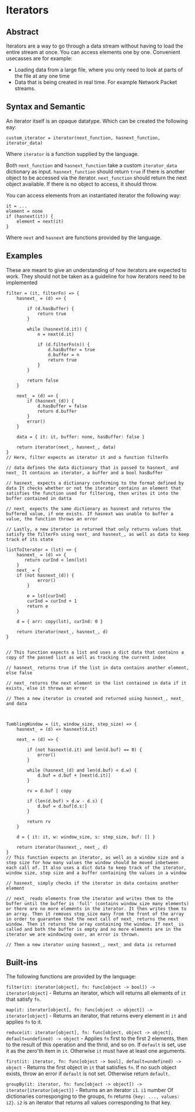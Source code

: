 # Iterators

## Abstract
Iterators are a way to go through a data stream without having to load the entire stream at once.
You can access elements one by one. Convenient usecasses are for example:
- Loading data from a large file, where you only need to look at parts of the file at any one time
- Data that is being created in real time. For example Network Packet streams.


## Syntax and Semantic
An iterator itself is an opaque datatype. Which can be created the following eay:

```
custom_iterator = iterator(next_function, hasnext_function, iterator_data)
```
Where `iterator` is a function supplied by the language.

Both `next_function` and `hasnext_function` take a custom `iterator_data` dictionary as input.
`hasnext_function` should return `true` if there is another object to be accessed via the iterator. `next_function` should return the next object available. If there is no object to access, it should throw.

You can access elements from an instantiated iterator the following way:

```
it = ...
element = none
if (hasnext(it)) {
    element = next(it)
}
```

Where `next` and `hasnext` are functions provided by the language.

## Examples


These are meant to give an understanding of how iterators are expected to work. 
They should not be taken as a guideline for how iterators need to be implemented

```
filter = (it, filterFn) => {
    hasnext_ = (d) => {
    
        if (d.hasBuffer) {
            return true
        }
        
        while (hasnext(d.it)) {
            n = next(d.it)
            
            if (d.filterFn(n)) {
                d.hasBuffer = true
                d.buffer = n
                return true
            }
        }
        
        return false
    }
    
    next_ = (d) => {
        if (hasnext_(d)) {
            d.hasBuffer = false
            return d.buffer
        }
        error()
    }
    
    data = { it: it, buffer: none, hasBuffer: false }

    return iterator(next_, hasnext_, data)
}
// Here, filter expects an iterator it and a function filterFn

// data defines the data dictionary that is passed to hasnext_ and next_ It contains an iterator, a buffer and a bool hasBuffer

// hasnext_ expects a dictionary conforming to the format defined by data It checks whether or not the iterator contains an element that satisfies the function used for filtering, then writes it into the buffer contained in datta

// next_ expects the same dictionary as hasnext and returns the buffered value, if one exists. If hasnext was unable to buffer a value, the function throws an error

// Lastly, a new iterator is returned that only returns values that satisfy the filterFn using next_ and hasnext_, as well as data to keep track of its state

listToIterator = (lst) => {
    hasnext_ = (d) => {
       return curInd < len(lst) 
    }
    next_ = {
    if (not hasnext_(d)) {
            error()
        }
    
        e = lst[curInd]
        curInd = curInd + 1
        return e
    }
    
    d = { arr: copy(lst), curInd: 0 }
    
    return iterator(next_, hasnext_, d)
}


// This function expects a list and uses a dict data that contains a copy of the passed list as well as tracking the current index

// hasnext_ returns true if the list in data contains another element, else false

// next_ returns the next element in the list contained in data if it exists, else it throws an error

// Then a new iterator is created and returned using hasnext_, next_ and data



TumblingWindow = (it, window_size, step_size) => {
    hasnext_ = (d) => hasnext(d.it)
    
    next_ = (d) => {
    
        if (not hasnext(d.it) and len(d.buf) == 0) {
            error()
        }
    
        while (hasnext_(d) and len(d.buf) < d.w) {
            d.buf = d.buf + [next(d.it)]
        }
        
        rv = d.buf | copy
        
        if (len(d.buf) > d.w - d.s) {
            d.buf = d.buf[d.s:]
        }
        
        return rv
    }
    
    d = { it: it, w: window_size, s: step_size, buf: [] }
    
    return iterator(hasnext_, next_, d)
}
// This function expects an iterator, as well as a window size and a step size for how many values the window should be moved inbetween each call of. It also uses a dict data to keep track of the iterator, window size, step size and a buffer containing the values in a window

// hasnext_ simply checks if the iterator in data contains another element

// next_ reads elements from the iterator and writes them to the buffer until the buffer is 'full' (contains window_size many elements) or there are no more elements in the iterator. It then writes them to an array. Then it removes step_size many from the front of the array in order to guarantee that the next call of next_ returns the next window. Then it returns the array containing the window. If next_ is called and both the buffer is empty and no more elements are in the iterator we are windowing over, an error is thrown.

// Then a new iterator using hasnext_, next_ and data is returned

```
## Built-ins

The following functions are provided by the language:

`filter(it: iterator[object], fn: func[object -> bool]) -> iterator[object]` - Returns an iterator, which will returns all elements of `it` that satisfy `fn`.

`map(it: iterator[object], fn: func[object -> object]) -> iterator[object]` - Returns an iterator, that returns every element in `it` and applies `fn` to it.

`reduce(it: iterator[object], fn: func[object, object -> object], default=undefined) -> object` - Applies `fn` first to the first 2 elements, then to the result of this operation and the thrid, and so on. If `default` is set, use it as the zero'th item in `it`. Otherwise `it` must have at least one arguments. 

`first(it: iterator, fn: func[object -> bool], default=undefined) -> object` - Returns the first object in `it` that satisfies `fn`. If no such object exists, throw an error if `default` is not set. Otherwise return `default`.

`groupBy(it: iterator, fn: func[object -> object]) -> iterator[iterator[object]]` - Returns an an iterator `i1`. `i1` number Of dictionaries corresponging to the groups, `fn` returns `{key: ..., values: i2}`. `i2` is an iterator that returns all values corresponding to that key.